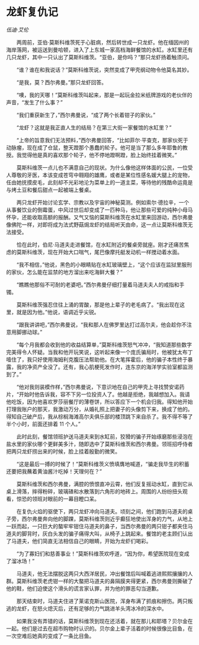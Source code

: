 # 龙虾复仇记

*伍迪·艾伦*

　　两周前，亚伯·莫斯科维茨死于心脏病，然后转世成一只龙虾。他在缅因州的海岸落网，被运送到曼哈顿，进入了上东城一家高档海鲜餐馆的水缸。水缸里还有几只龙虾，其中一只认出了莫斯科维茨。“亚伯，是你吗？”那只龙虾扬着触须问。

　　“谁？谁在和我说话？”莫斯科维茨说，突然变成了甲壳纲动物令他莫名其妙。

　　“是我，莫？西尔弗曼。”那只龙虾回答。

　　“噢，我的天哪！”莫斯科维茨叫起来，那是一起玩金拉米纸牌游戏的老伙伴的声音，“发生了什么事？”

　　“我们重获新生了，”西尔弗曼说，“成了两个长着钳子的家伙。”

　　“龙虾？这就是我正直人生的结局？在第三大街一家餐馆的水缸里？”

　　“上帝的旨意我们无法预料，”西尔弗曼回答，“比如菲尔·平查克，那家伙死于动脉瘤，现在成了仓鼠，整天蹬那个愚蠢的轮子。他可是当了那么多年耶鲁的教授。我觉得他是真的喜欢那个轮子，他不停地蹬啊蹬，脸上始终挂着微笑。”

　　莫斯科维茨一点儿也不满意自己的现状。为什么像他这样体面的公民，一位受人尊敬的牙医，本该变成苍穹中翱翔的雄鹰，或者是某位性感名媛大腿上的宠物，任由她抚摸皮毛，此刻却不光彩地沦为菜单上的一道主菜，等待他的残酷命运竟是与烤土豆和餐后甜点一起被端上餐桌。

　　两只龙虾开始讨论玄学、宗教以及宇宙的神秘莫测。例如索尔·德拉辛，一个从事餐饮业的倒霉蛋，中风过世后却变成了一匹种马，他让那些可爱的纯种小母马怀孕，还能收取高额的报酬。又气又恼的莫斯科维茨在水缸里来回游动，西尔弗曼像佛陀一样，对即将成为法式野菇焗龙虾的结局听天由命，这一点让莫斯科维茨无法接受。

　　恰在此时，伯尼·马道夫走进餐馆，在水缸附近的餐桌旁就座。刚才还痛苦焦虑的莫斯科维茨，现在开始大口喘气，尾巴像摩托艇发动机一样搅动着水面。

　　“我不相信，”他说，黑色的小眼睛贴在水缸玻璃壁上，“这个应该在监狱里服刑的家伙，怎么能在监禁的地方溜出来吃海鲜大餐？”

　　“瞧瞧他那俗不可耐的老婆吧。”西尔弗曼仔细打量着马道夫夫人的戒指和手镯。

　　莫斯科维茨强忍住往上涌的胃酸，那是他上辈子的老毛病了。“我出现在这里，就是因为他。”他说，语调近乎尖锐。

　　“跟我讲讲吧，”西尔弗曼说，“我和那人在佛罗里达打过高尔夫，他会趁你不注意用脚挪动球。”

　　“每个月我都会收到他的收益结算单，”莫斯科维茨怒气冲冲，“我知道那些数字完美得令人怀疑。当我和他开玩笑说，这听起来像一个庞氏骗局时，他被犹太布丁噎住了，我只好使用海姆利克腹压法帮助他。在大笔挥霍后，他的骗子本性终于暴露，我的净资产全没了。还有，我心肌梗死发作时，连东京的海洋学实验室都监测到了。”

　　“他对我则装模作样，”西尔弗曼说，下意识地在自己的甲壳上寻找赞安诺药片，“开始时他告诉我，容不下另一位投资人了。他越是拒绝，我越想加入。我请他吃饭，因为他喜欢罗莎丽餐厅的薄卷饼，所以答应下一个机会归我。得知他开始打理我账户的那天，我激动万分，从婚礼照上把妻子的头像剪下来，换成了他的。得知自己破产后，我从棕榈海滩高尔夫俱乐部的楼顶跳下来自杀了。我不得不等了半个小时，前面还排着 11 个人。”

　　此时此刻，餐馆领班护送马道夫来到水缸前，狡猾的骗子开始琢磨那些浸泡在盐水里的家伙哪个更鲜美多汁，随即选中了莫斯科维茨和西尔弗曼。领班招呼侍者把两只龙虾捞出来的时候，脸上挂着殷勤的微笑。

　　“这是最后一搏的时候了！”莫斯科维茨义愤填膺地喊道，“骗走我毕生的积蓄还要把我蘸着黄油酱汁吃掉！天理何在？”

　　莫斯科维茨和西尔弗曼，满腔的愤恨直冲云霄，他们反复摇动水缸，直到它从桌上滑落，摔得粉碎，玻璃碴和水散落到六角形的地砖上。周围的人纷纷扭头观看，惊恐的领班对眼前的一幕目瞪口呆。

　　在复仇火焰的驱使下，两只龙虾冲向马道夫。顷刻之间，他们跑到马道夫的桌子旁，西尔弗曼奔向他的脚踝，莫斯科维茨则近乎癫狂地使出浑身的力气，从地上一跃而起，一只巨大的螯牢牢钳住马道夫的鼻子，当西尔弗曼的两只钳子都夹住马道夫的脚背时，灰白头发的骗子痛得大叫，从椅子上跳起来。餐馆的老主顾们认出了马道夫，他们简直无法相信自己的眼睛，开始为龙虾们喝彩。

　　“为了寡妇们和慈善事业！”莫斯科维茨欢呼道，“因为你，希望医院现在变成了溜冰场！”

　　马道夫，他无法摆脱这两只大西洋居民，冲出餐馆后叫喊着逃进熙熙攘攘的人群。莫斯科维茨老虎钳一样的大螯把马道夫的鼻隔膜夹得更紧，西尔弗曼则撕破了他的鞋，他们迫使这个滑头的谎言家认罪，并为他的罪恶勾当道歉。

　　那天结束时，马道夫住进了莱诺克斯山医院，浑身布满了抓痕和擦伤。两只叛逃的龙虾，在怒火熄灭后，还有足够的力气跳进羊头湾冰冷的深水中。

　　如果我没有弄错的话，莫斯科维茨到现在还活着，就在那儿和耶塔？贝尔金在一起。他们是过去在超市购物时认识的。贝尔金上辈子活着的时候很像比目鱼，在一次空难后她真的变成了一条比目鱼。